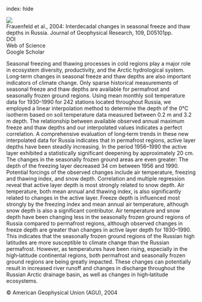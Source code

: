index: hide

<div class="Citation">
    <div class="Citation-thumb CitationThumb-linked"  data-href="https://doi.org/10.1029/2003jd004245">
      <img src="https://static.claimspace.cloud/climate-study-static/refs/thumbs/4/Frauenfeld_et_al_2004-thumb.png" />
    </div>

  <div class="Citation-body">
    <div class="Citation-text">Frauenfeld et al., 2004: Interdecadal changes in seasonal freeze and thaw depths in Russia. <span class="Article-journal">Journal of Geophysical Research, </span><span class="Article-volume">109, </span>D05101pp.</div>
    <div class="Citation-links">
      <div class="CitationLink" data-href="https://doi.org/10.1029/2003jd004245">
        <div class="CitationLink-icon CitationLink-Doi"></div>
        <div class="CitationLink-text">DOI</div>
      </div>
      <div class="CitationLink" data-href="http://cel.webofknowledge.com/InboundService.do?customersID=atyponcel&smartRedirect=yes&mode=FullRecord&IsProductCode=Yes&product=CEL&Init=Yes&Func=Frame&action=retrieve&SrcApp=literatum&SrcAuth=atyponcel&SID=7CNc3cIRaBKjGbSujFM&UT=WOS:000220224700002">
        <div class="CitationLink-icon CitationLink-Isi"></div>
        <div class="CitationLink-text">Web of Science</div>
      </div>
      <div class="CitationLink" data-href="https://scholar.google.com/scholar?q=10.1029/2003jd004245">
        <div class="CitationLink-icon CitationLink-Scholar"></div>
        <div class="CitationLink-text">Google Scholar</div>
      </div>
    </div>
  </div>
</div>

Seasonal freezing and thawing processes in cold regions play a major role in ecosystem diversity, productivity, and the Arctic hydrological system. Long‐term changes in seasonal freeze and thaw depths are also important indicators of climate change. Only sparse historical measurements of seasonal freeze and thaw depths are available for permafrost and seasonally frozen ground regions. Using mean monthly soil temperature data for 1930–1990 for 242 stations located throughout Russia, we employed a linear interpolation method to determine the depth of the 0°C isotherm based on soil temperature data measured between 0.2 m and 3.2 m depth. The relationship between available observed annual maximum freeze and thaw depths and our interpolated values indicates a perfect correlation. A comprehensive evaluation of long‐term trends in these new interpolated data for Russia indicates that in permafrost regions, active layer depths have been steadily increasing. In the period 1956–1990 the active layer exhibited a statistically significant deepening by approximately 20 cm. The changes in the seasonally frozen ground areas are even greater: The depth of the freezing layer decreased 34 cm between 1956 and 1990. Potential forcings of the observed changes include air temperature, freezing and thawing index, and snow depth. Correlation and multiple regression reveal that active layer depth is most strongly related to snow depth. Air temperature, both mean annual and thawing index, is also significantly related to changes in the active layer. Freeze depth is influenced most strongly by the freezing index and mean annual air temperature, although snow depth is also a significant contributor. Air temperature and snow depth have been changing less in the seasonally frozen ground regions of Russia compared to permafrost regions, although observed changes in freeze depth are greater than changes in active layer depth for 1930–1990. This indicates that the seasonally frozen ground regions of the Russian high latitudes are more susceptible to climate change than the Russian permafrost. However, as temperatures have been rising, especially in the high‐latitude continental regions, both permafrost and seasonally frozen ground regions are being greatly impacted. These changes can potentially result in increased river runoff and changes in discharge throughout the Russian Arctic drainage basin, as well as changes in high‐latitude ecosystems.

<div class="Citation-copy">
&copy; American Geophysical Union (AGU), 2004
</div>